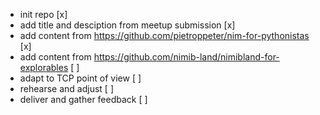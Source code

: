 - init repo [x]
- add title and desciption from meetup submission [x]
- add content from https://github.com/pietroppeter/nim-for-pythonistas [x]
- add content from https://github.com/nimib-land/nimibland-for-explorables [ ]
- adapt to TCP point of view [ ]
- rehearse and adjust [ ]
- deliver and gather feedback [ ]
